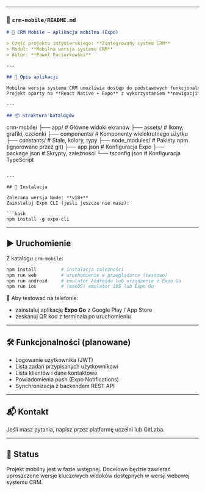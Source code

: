 
---

### 📄 `crm-mobile/README.md`

```markdown
# 📱 CRM Mobile – Aplikacja mobilna (Expo)

> Część projektu inżynierskiego: **Zintegrowany system CRM**  
> Moduł: **Mobilna wersja systemu CRM**  
> Autor: **Paweł Paciorkowski**

---

## 🚀 Opis aplikacji

Mobilna wersja systemu CRM umożliwia dostęp do podstawowych funkcjonalności platformy z poziomu urządzenia mobilnego.  
Projekt oparty na **React Native + Expo** z wykorzystaniem **nawigacji** i **TypeScript**.

---

## 📦 Struktura katalogów

```

crm-mobile/
├── app/           # Główne widoki ekranów
├── assets/        # Ikony, grafiki, czcionki
├── components/    # Komponenty wielokrotnego użytku
├── constants/     # Stałe, kolory, typy
├── node\_modules/  # Pakiety npm (ignorowane przez git)
├── app.json       # Konfiguracja Expo
├── package.json   # Skrypty, zależności
└── tsconfig.json  # Konfiguracja TypeScript

````

---

## 🔧 Instalacja

Zalecana wersja Node: **v18+**  
Zainstaluj Expo CLI (jeśli jeszcze nie masz):

```bash
npm install -g expo-cli
````

---

## ▶️ Uruchomienie

Z katalogu `crm-mobile`:

```bash
npm install         # instalacja zależności
npm run web         # uruchomienie w przeglądarce (testowo)
npm run android     # emulator Androida lub urządzenie z Expo Go
npm run ios         # (macOS) emulator iOS lub Expo Go
```

📱 Aby testować na telefonie:

* zainstaluj aplikację **Expo Go** z Google Play / App Store
* zeskanuj QR kod z terminala po uruchomieniu

---

## 🛠️ Funkcjonalności (planowane)

* Logowanie użytkownika (JWT)
* Lista zadań przypisanych użytkownikowi
* Lista klientów i dane kontaktowe
* Powiadomienia push (Expo Notifications)
* Synchronizacja z backendem REST API

---

## 📬 Kontakt

Jeśli masz pytania, napisz przez platformę uczelni lub GitLaba.

---

## 🧪 Status

Projekt mobilny jest w fazie wstępnej. Docelowo będzie zawierać uproszczone wersje kluczowych widoków dostępnych w wersji webowej systemu CRM.

````

